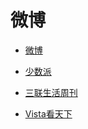 # 微博


<div id = "首"></div>
<script src = "../js/首.js"></script>


* [微博](https://m.weibo.cn/)


* [少数派](https://m.weibo.cn/u/1914010467)
* [三联生活周刊](https://m.weibo.cn/u/1191965271)
* [Vista看天下](https://m.weibo.cn/u/1323527941)
